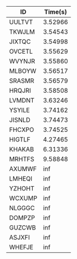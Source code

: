 |ID|Time(s)|
|-|-|
|UULTVT|3.52966|
|TKWJLM|3.54543|
|JIXTQC|3.54998|
|OVCETL|3.55629|
|WVYNJR|3.55860|
|MLBOYW|3.56517|
|SRASMR|3.56579|
|HRQJRI|3.58508|
|LVMDNT|3.63246|
|YSYILE|3.74162|
|JISNLD|3.74473|
|FHCXPO|3.74525|
|HIGTLF|4.27465|
|KHAKAB|6.31336|
|MRHTFS|9.58848|
|AXUMWF|inf|
|LMHEQI|inf|
|YZHOHT|inf|
|WCXUMP|inf|
|NLGGGC|inf|
|DOMPZP|inf|
|GUZCWB|inf|
|ASJXFI|inf|
|WHEFJE|inf|
